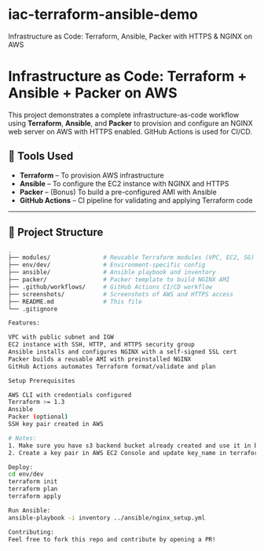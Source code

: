 # iac-terraform-ansible-demo
Infrastructure as Code: Terraform, Ansible, Packer with HTTPS &amp; NGINX on AWS

# Infrastructure as Code: Terraform + Ansible + Packer on AWS

This project demonstrates a complete infrastructure-as-code workflow using **Terraform**, **Ansible**, and **Packer** to provision and configure an NGINX web server on AWS with HTTPS enabled. GitHub Actions is used for CI/CD.

## 🔧 Tools Used

- **Terraform** – To provision AWS infrastructure
- **Ansible** – To configure the EC2 instance with NGINX and HTTPS
- **Packer** – (Bonus) To build a pre-configured AMI with Ansible
- **GitHub Actions** – CI pipeline for validating and applying Terraform code

---

## 🧱 Project Structure

```bash
.
├── modules/               # Reusable Terraform modules (VPC, EC2, SG)
├── env/dev/               # Environment-specific config
├── ansible/               # Ansible playbook and inventory
├── packer/                # Packer template to build NGINX AMI
├── .github/workflows/     # GitHub Actions CI/CD workflow
├── screenshots/           # Screenshots of AWS and HTTPS access
├── README.md              # This file
└── .gitignore

Features:

VPC with public subnet and IGW
EC2 instance with SSH, HTTP, and HTTPS security group
Ansible installs and configures NGINX with a self-signed SSL cert
Packer builds a reusable AMI with preinstalled NGINX
GitHub Actions automates Terraform format/validate and plan

Setup Prerequisites

AWS CLI with credentials configured
Terraform >= 1.3
Ansible
Packer (optional)
SSH key pair created in AWS

# Notes:
1. Make sure you have s3 backend bucket already created and use it in backend.
2. Create a key pair in AWS EC2 Console and update key_name in terraform.tfvars. Ensure the downloaded .pem is available locally for SSH access.

Deploy:
cd env/dev
terraform init
terraform plan
terraform apply

Run Ansible:
ansible-playbook -i inventory ../ansible/nginx_setup.yml

Contributing:
Feel free to fork this repo and contribute by opening a PR!